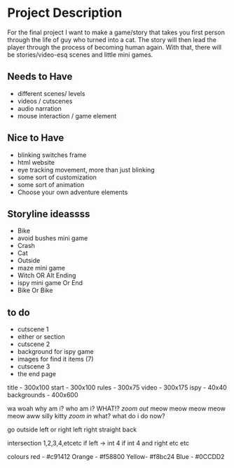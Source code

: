 # Project Description
For the final project I want to make a game/story that takes you first person through the life of guy who turned into a cat. 
The story will then lead the player through the process of becoming human again. With that, there will be stories/video-esq scenes and little mini games.

## Needs to Have
- different scenes/ levels
- videos / cutscenes
- audio narration 
- mouse interaction / game element

## Nice to Have
- blinking switches frame
- html website
- eye tracking movement, more than just blinking
- some sort of customization
- some sort of animation
- Choose your own adventure elements

## Storyline ideassss
- Bike
- avoid bushes mini game
- Crash
- Cat
- Outside
- maze mini game
- Witch OR Alt Ending
- ispy mini game Or End
- Bike Or Bike

## to do
- cutscene 1
- either or section
- cutscene 2
- background for ispy game
- images for find it items (7)
- cutscene 3
- the end page


title - 300x100
start - 300x100
rules - 300x75
video - 300x175
ispy - 40x40
backgrounds - 400x600

wa woah why am i? who am i? WHAT!?  *zoom out* meow meow meow meow meow aww silly kitty *zoom in* what? what do i do now?

go outside
left or right
left right straight back

intersection 1,2,3,4,etcetc
if left -> int 4 if int 4 and right etc etc

colours 
red - #c91412
Orange - #f58800
Yellow- #f8bc24
Blue - #0CCDD2 
